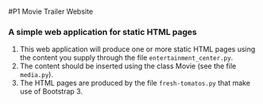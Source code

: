 #P1 Movie Trailer Website
### A simple web application for static HTML pages

1. This web application will produce one or more static HTML pages using the content you supply through the file `entertainment_center.py`. 
2. The content should be inserted using the class Movie (see the file `media.py`). 
3. The HTML pages are produced by the file `fresh-tomatos.py` that make use of Bootstrap 3.
